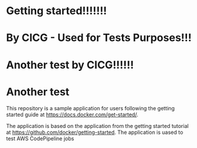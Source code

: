 # Getting started!!!!!!!
# By CICG - Used for Tests Purposes!!!
# Another test by CICG!!!!!!
# Another test

This repository is a sample application for users following the getting started guide at https://docs.docker.com/get-started/.

The application is based on the application from the getting started tutorial at https://github.com/docker/getting-started. The application is uased to test AWS CodePipeline jobs